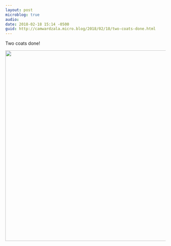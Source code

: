 ```yaml
---
layout: post
microblog: true
audio: 
date: 2018-02-18 15:14 -0500
guid: http://camwardzala.micro.blog/2018/02/18/two-coats-done.html
---
```

Two coats done!

<img src="http://www.camwardzala.com/uploads/2018/eb9c0eb806.jpg" width="600" height="600" />
